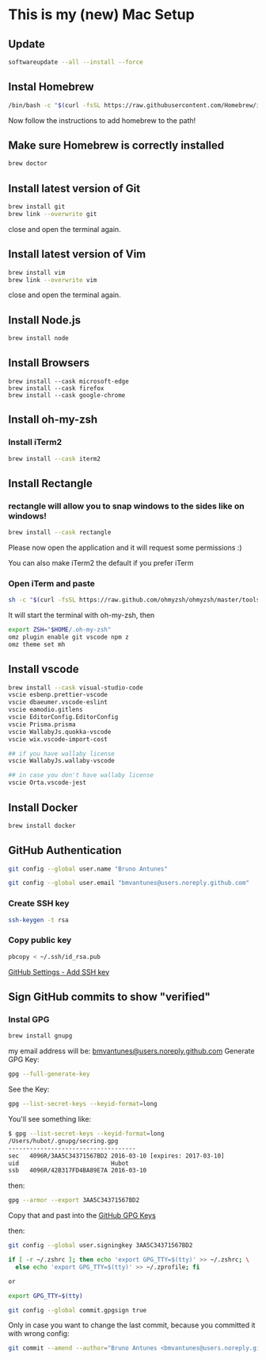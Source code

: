# This is my (new) Mac Setup

## Update
```sh
softwareupdate --all --install --force
```

## Instal Homebrew
```sh
/bin/bash -c "$(curl -fsSL https://raw.githubusercontent.com/Homebrew/install/HEAD/install.sh)"
```
Now follow the instructions to add homebrew to the path!

## Make sure Homebrew is correctly installed
```sh
brew doctor
```

## Install latest version of Git
```sh
brew install git
brew link --overwrite git
```
close and open the terminal again.

## Install latest version of Vim
```sh
brew install vim
brew link --overwrite vim
```
close and open the terminal again.

## Install Node.js
```sh
brew install node
```

## Install Browsers
```
brew install --cask microsoft-edge
brew install --cask firefox
brew install --cask google-chrome
```

## Install oh-my-zsh 

### Install iTerm2
```sh
brew install --cask iterm2
```

## Install Rectangle
### rectangle will allow you to snap windows to the sides like on windows!
```sh
brew install --cask rectangle
```

Please now open the application and it will request some permissions :)

You can also make iTerm2 the default if you prefer iTerm

### Open iTerm and paste
```sh
sh -c "$(curl -fsSL https://raw.github.com/ohmyzsh/ohmyzsh/master/tools/install.sh)"
```

It will start the terminal with oh-my-zsh, then
```sh
export ZSH="$HOME/.oh-my-zsh"
omz plugin enable git vscode npm z
omz theme set mh
```

## Install vscode
```sh
brew install --cask visual-studio-code
vscie esbenp.prettier-vscode
vscie dbaeumer.vscode-eslint
vscie eamodio.gitlens
vscie EditorConfig.EditorConfig
vscie Prisma.prisma
vscie WallabyJs.quokka-vscode
vscie wix.vscode-import-cost

## if you have wallaby license
vscie WallabyJs.wallaby-vscode

## in case you don't have wallaby license
vscie Orta.vscode-jest
```

## Install Docker
```sh
brew install docker
```

## GitHub Authentication

```sh
git config --global user.name "Bruno Antunes"
```

```sh
git config --global user.email "bmvantunes@users.noreply.github.com"
```

### Create SSH key
```sh
ssh-keygen -t rsa
```

### Copy public key
```sh
pbcopy < ~/.ssh/id_rsa.pub
```

[GitHub Settings - Add SSH key](https://github.com/settings/keys)

## Sign GitHub commits to show "verified"

### Instal GPG
```sh
brew install gnupg
```

my email address will be: bmvantunes@users.noreply.github.com
Generate GPG Key:
```sh
gpg --full-generate-key
```

See the Key:
```sh
gpg --list-secret-keys --keyid-format=long
```
You'll see something like:
```sh
$ gpg --list-secret-keys --keyid-format=long
/Users/hubot/.gnupg/secring.gpg
------------------------------------
sec   4096R/3AA5C34371567BD2 2016-03-10 [expires: 2017-03-10]
uid                          Hubot 
ssb   4096R/42B317FD4BA89E7A 2016-03-10
```

then:
```sh
gpg --armor --export 3AA5C34371567BD2
```

Copy that and past into the [GitHub GPG Keys](https://github.com/settings/keys)

then:
```sh
git config --global user.signingkey 3AA5C34371567BD2
```

```sh
if [ -r ~/.zshrc ]; then echo 'export GPG_TTY=$(tty)' >> ~/.zshrc; \
  else echo 'export GPG_TTY=$(tty)' >> ~/.zprofile; fi

or

export GPG_TTY=$(tty)
```

```sh
git config --global commit.gpgsign true
```

Only in case you want to change the last commit, because you committed it with wrong config:
```sh
git commit --amend --author="Bruno Antunes <bmvantunes@users.noreply.github.com>"
```
